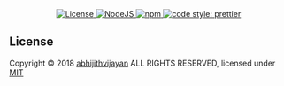 <div align="center">
  <!--<a href="https://gitlab.com/abhijithvijayan/abhijithvijayan.gitlab.io/commits/master">-->
  <!--  <img alt="pipeline status" src="https://gitlab.com/abhijithvijayan/abhijithvijayan.gitlab.io/badges/master/pipeline.svg" /></a>-->
  <a href="https://github.com/abhijithvijayan/website/blob/master/LICENSE">
    <img src="https://img.shields.io/badge/license-MIT-blue.svg" alt="License" />
  </a>
  <a href="https://nodejs.org/en/download/">
    <img src="https://img.shields.io/badge/node%40LTS-%3E%3D8.12.0%20-orange.svg" alt="NodeJS" />
  </a>
  <a href="https://www.npmjs.com/get-npm">
    <img src="https://img.shields.io/badge/npm-%3E%3D6.4.1-lightgrey.svg" alt="npm" />
  </a>
  <a href="https://github.com/prettier/prettier">
    <img src="https://img.shields.io/badge/code_style-prettier-ff69b4.svg" alt="code style: prettier" />
  </a>
</div>

## License

Copyright © 2018 [abhijithvijayan](https://abhijithvijayan.me) ALL RIGHTS RESERVED, licensed under [MIT](https://github.com/abhijithvijayan/website/blob/master/LICENSE)